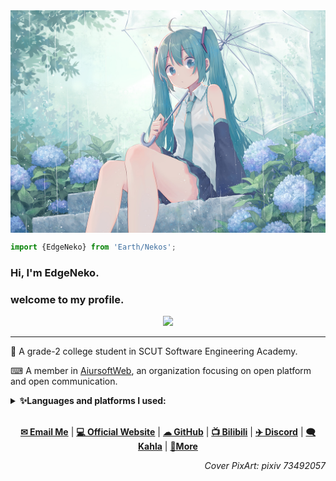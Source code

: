 <img align="center" src="https://github.com/hv0905/hv0905/raw/master/cover.jpg"/>

```ts
import {EdgeNeko} from 'Earth/Nekos';
```

### Hi, I'm EdgeNeko.
### welcome to my profile.
<p align="center">
<a href="//github.com/hv0905"><img src="https://github-readme-stats.vercel.app/api?username=hv0905&hide_border=true&show_icons=true&theme=buefy&count_private=true"/></a>
</p>  

---

📔 A grade-2 college student in SCUT Software Engineering Academy.

⌨ A member in [AiursoftWeb](//www.aiursoft.com), an organization focusing on open platform and open communication.
<details>
  <summary><b>✨Languages and platforms I used:</b></summary>
  <br>

  ### Working with:

  <p align="center">
      <img src="https://raw.githubusercontent.com/devicons/devicon/master/icons/cplusplus/cplusplus-original.svg" alt="C++" width="40" height="40"/>
      <img src="https://raw.githubusercontent.com/devicons/devicon/master/icons/csharp/csharp-original.svg" alt="C#" width="40" height="40"/>
      <img src="https://raw.githubusercontent.com/devicons/devicon/master/icons/dotnetcore/dotnetcore-original.svg" alt="DotNet" width="40" height="40"/>
      <img src="https://raw.githubusercontent.com/devicons/devicon/master/icons/java/java-original.svg" alt="Java" width="40" height="40"/>
      <img src="https://raw.githubusercontent.com/devicons/devicon/master/icons/javascript/javascript-plain.svg" alt="JavaScript" width="40" height="40"/>
      <img src="https://raw.githubusercontent.com/devicons/devicon/master/icons/typescript/typescript-original.svg" alt="TypeScript" width="40" height="40"/>
      <img src="https://raw.githubusercontent.com/devicons/devicon/master/icons/linux/linux-original.svg" alt="Linux" width="40" height="40"/>
  </p>

  ### Learning:

  <p align="center">
    <img src="https://raw.githubusercontent.com/devicons/devicon/master/icons/vuejs/vuejs-original.svg" alt="Vue" width="40" height="40"/>
    <img src="https://raw.githubusercontent.com/devicons/devicon/master/icons/python/python-original.svg" alt="python" width="40" height="40"/>
    <img src="https://raw.githubusercontent.com/devicons/devicon/master/icons/aftereffects/aftereffects-original.svg" alt="AfterEffects" width="40" height="40"/>
    
  </p>

  ### Interested in:

  <p align="center">
    <img src="https://raw.githubusercontent.com/devicons/devicon/master/icons/blender/blender-original.svg" alt="Blender" width="40" height="40"/>
    <img src="https://raw.githubusercontent.com/devicons/devicon/master/icons/rust/rust-plain.svg" alt="rust" width="40" height="40"/>
    <img src="https://raw.githubusercontent.com/devicons/devicon/master/icons/unrealengine/unrealengine-original.svg" alt="UnrealEngine" width="40" height="40"/>
  </p>

</details>

<br>

<p align="center">
  <strong><a href="mailto:edgeneko@aiursoft.com">✉ Email Me</a></strong> |
  <strong><a href="//edgeneko.aiursoft.com">💻 Official Website</a></strong> |
  <strong><a href="//github.com/hv0905"> ☁ GitHub</a></strong> |
  <strong><a href="//space.bilibili.com/26158913">📺 Bilibili</a></strong> |
  <strong><a href="https://discord.gg/8dWcRHqdAU">✈️ Discord</a></strong> |
  <strong><a href="https://web.kahla.app/user/bcbd915e-6d11-4cc0-8093-d64222e46724">🗨 Kahla</a></strong> |
  <strong><a href="https://edgeneko.aiursoft.com/link/">🐸More</a></strong>
</p>

<p align="right">
  <i>Cover PixArt: pixiv 73492057</i>
</p>

<!--
**hv0905/hv0905** is a ✨ _special_ ✨ repository because its `README.md` (this file) appears on your GitHub profile.

Here are some ideas to get you started:

- 🔭 I’m currently working on ...
- 🌱 I’m currently learning ...
- 👯 I’m looking to collaborate on ...
- 🤔 I’m looking for help with ...
- 💬 Ask me about ...
- 📫 How to reach me: ...
- 😄 Pronouns: ...
- ⚡ Fun fact: ...
-->
